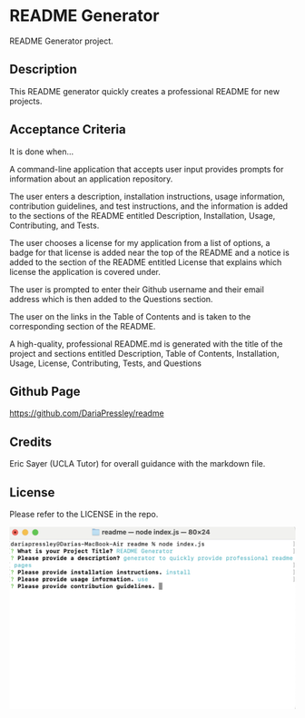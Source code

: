 # README Generator
README Generator project.

## Description

This README generator quickly creates a professional README for new projects.

## Acceptance Criteria

It is done when...

A command-line application that accepts user input provides prompts for information about an application repository.

The user enters a description, installation instructions, usage information, contribution guidelines, and test instructions, and the information is added to the sections of the README entitled Description, Installation, Usage, Contributing, and Tests.

The user chooses a license for my application from a list of options, a badge for that license is added near the top of the README and a notice is added to the section of the README entitled License that explains which license the application is covered under.

The user is prompted to enter their Github username and their email address which is then added to the Questions section.

The user on the links in the Table of Contents and is taken to the corresponding section of the README.

A high-quality, professional README.md is generated with the title of the project and sections entitled Description, Table of Contents, Installation, Usage, License, Contributing, Tests, and Questions

## Github Page

https://github.com/DariaPressley/readme

## Credits

Eric Sayer (UCLA Tutor) for overall guidance with the markdown file.

## License

Please refer to the LICENSE in the repo.

![Alt text](images/Readme.png)
